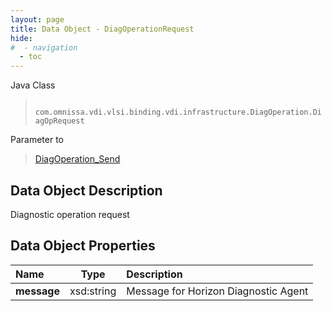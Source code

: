 ```yaml
---
layout: page
title: Data Object - DiagOperationRequest
hide:
#  - navigation
  - toc
---
```






Java Class
> ` com.omnissa.vdi.vlsi.binding.vdi.infrastructure.DiagOperation.DiagOpRequest`

Parameter to
> [DiagOperation_Send](vdi.infrastructure.DiagOperation.md#send)


## Data Object Description

Diagnostic operation request

## Data Object Properties

 Name | Type | Description
:---|:---:|:---
**message**|  xsd:string|  Message for Horizon Diagnostic Agent


 
